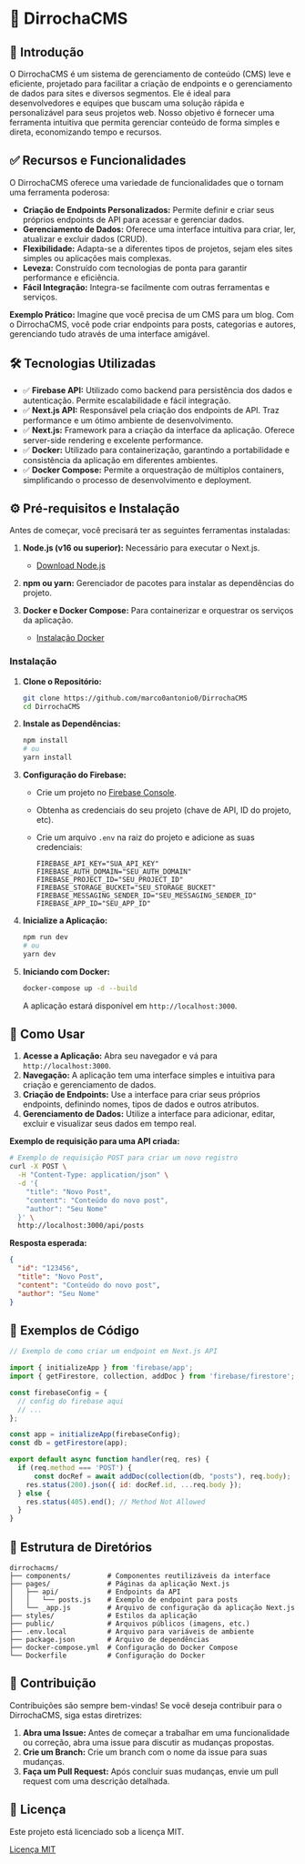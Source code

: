 # 🚀 DirrochaCMS

## 📌 Introdução

O DirrochaCMS é um sistema de gerenciamento de conteúdo (CMS) leve e eficiente, projetado para facilitar a criação de endpoints e o gerenciamento de dados para sites e diversos segmentos. Ele é ideal para desenvolvedores e equipes que buscam uma solução rápida e personalizável para seus projetos web. Nosso objetivo é fornecer uma ferramenta intuitiva que permita gerenciar conteúdo de forma simples e direta, economizando tempo e recursos.

## ✅ Recursos e Funcionalidades

O DirrochaCMS oferece uma variedade de funcionalidades que o tornam uma ferramenta poderosa:

*   **Criação de Endpoints Personalizados:** Permite definir e criar seus próprios endpoints de API para acessar e gerenciar dados.
*   **Gerenciamento de Dados:** Oferece uma interface intuitiva para criar, ler, atualizar e excluir dados (CRUD).
*   **Flexibilidade:** Adapta-se a diferentes tipos de projetos, sejam eles sites simples ou aplicações mais complexas.
*   **Leveza:** Construído com tecnologias de ponta para garantir performance e eficiência.
*   **Fácil Integração:** Integra-se facilmente com outras ferramentas e serviços.

**Exemplo Prático:** Imagine que você precisa de um CMS para um blog. Com o DirrochaCMS, você pode criar endpoints para posts, categorias e autores, gerenciando tudo através de uma interface amigável.

## 🛠️ Tecnologias Utilizadas

*   ✅ **Firebase API:** Utilizado como backend para persistência dos dados e autenticação. Permite escalabilidade e fácil integração.
*   ✅ **Next.js API:** Responsável pela criação dos endpoints de API. Traz performance e um ótimo ambiente de desenvolvimento.
*   ✅ **Next.js:** Framework para a criação da interface da aplicação. Oferece server-side rendering e excelente performance.
*   ✅ **Docker:** Utilizado para containerização, garantindo a portabilidade e consistência da aplicação em diferentes ambientes.
*   ✅ **Docker Compose:** Permite a orquestração de múltiplos containers, simplificando o processo de desenvolvimento e deployment.

## ⚙️ Pré-requisitos e Instalação

Antes de começar, você precisará ter as seguintes ferramentas instaladas:

1.  **Node.js (v16 ou superior):** Necessário para executar o Next.js.

    *   [Download Node.js](https://nodejs.org/)

2.  **npm ou yarn:** Gerenciador de pacotes para instalar as dependências do projeto.
3.  **Docker e Docker Compose:** Para containerizar e orquestrar os serviços da aplicação.

    *   [Instalação Docker](https://docs.docker.com/get-docker/)

### Instalação

1.  **Clone o Repositório:**
    ```bash
    git clone https://github.com/marco0antonio0/DirrochaCMS
    cd DirrochaCMS
    ```
2.  **Instale as Dependências:**
    ```bash
    npm install
    # ou
    yarn install
    ```
3.  **Configuração do Firebase:**

    *   Crie um projeto no [Firebase Console](https://console.firebase.google.com/).
    *   Obtenha as credenciais do seu projeto (chave de API, ID do projeto, etc).
    *   Crie um arquivo `.env` na raiz do projeto e adicione as suas credenciais:

        ```env
        FIREBASE_API_KEY="SUA_API_KEY"
        FIREBASE_AUTH_DOMAIN="SEU_AUTH_DOMAIN"
        FIREBASE_PROJECT_ID="SEU_PROJECT_ID"
        FIREBASE_STORAGE_BUCKET="SEU_STORAGE_BUCKET"
        FIREBASE_MESSAGING_SENDER_ID="SEU_MESSAGING_SENDER_ID"
        FIREBASE_APP_ID="SEU_APP_ID"
        ```
4.  **Inicialize a Aplicação:**
    ```bash
    npm run dev
    # ou
    yarn dev
    ```
5.  **Iniciando com Docker:**
    ```bash
    docker-compose up -d --build
    ```
    A aplicação estará disponível em `http://localhost:3000`.

## 🚀 Como Usar

1.  **Acesse a Aplicação:** Abra seu navegador e vá para `http://localhost:3000`.
2.  **Navegação:** A aplicação tem uma interface simples e intuitiva para criação e gerenciamento de dados.
3.  **Criação de Endpoints:** Use a interface para criar seus próprios endpoints, definindo nomes, tipos de dados e outros atributos.
4.  **Gerenciamento de Dados:** Utilize a interface para adicionar, editar, excluir e visualizar seus dados em tempo real.

**Exemplo de requisição para uma API criada:**
```bash
# Exemplo de requisição POST para criar um novo registro
curl -X POST \
  -H "Content-Type: application/json" \
  -d '{
    "title": "Novo Post",
    "content": "Conteúdo do novo post",
    "author": "Seu Nome"
  }' \
  http://localhost:3000/api/posts
```

**Resposta esperada:**
```json
{
  "id": "123456",
  "title": "Novo Post",
  "content": "Conteúdo do novo post",
  "author": "Seu Nome"
}
```

## 📝 Exemplos de Código

```javascript
// Exemplo de como criar um endpoint em Next.js API

import { initializeApp } from 'firebase/app';
import { getFirestore, collection, addDoc } from 'firebase/firestore';

const firebaseConfig = {
  // config do firebase aqui
  // ...
};

const app = initializeApp(firebaseConfig);
const db = getFirestore(app);

export default async function handler(req, res) {
  if (req.method === 'POST') {
      const docRef = await addDoc(collection(db, "posts"), req.body);
    res.status(200).json({ id: docRef.id, ...req.body });
  } else {
    res.status(405).end(); // Method Not Allowed
  }
}

```

## 📁 Estrutura de Diretórios

```
dirrochacms/
├── components/         # Componentes reutilizáveis da interface
├── pages/              # Páginas da aplicação Next.js
│   ├── api/            # Endpoints da API
│   │   └── posts.js    # Exemplo de endpoint para posts
│   └── _app.js         # Arquivo de configuração da aplicação Next.js
├── styles/             # Estilos da aplicação
├── public/             # Arquivos públicos (imagens, etc.)
├── .env.local          # Arquivo para variáveis de ambiente
├── package.json        # Arquivo de dependências
├── docker-compose.yml  # Configuração do Docker Compose
└── Dockerfile          # Configuração do Docker
```

## 🤝 Contribuição

Contribuições são sempre bem-vindas! Se você deseja contribuir para o DirrochaCMS, siga estas diretrizes:

1.  **Abra uma Issue:** Antes de começar a trabalhar em uma funcionalidade ou correção, abra uma issue para discutir as mudanças propostas.
2.  **Crie um Branch:** Crie um branch com o nome da issue para suas mudanças.
3.  **Faça um Pull Request:** Após concluir suas mudanças, envie um pull request com uma descrição detalhada.

## 📜 Licença

Este projeto está licenciado sob a licença MIT.

[Licença MIT](https://opensource.org/licenses/MIT)
